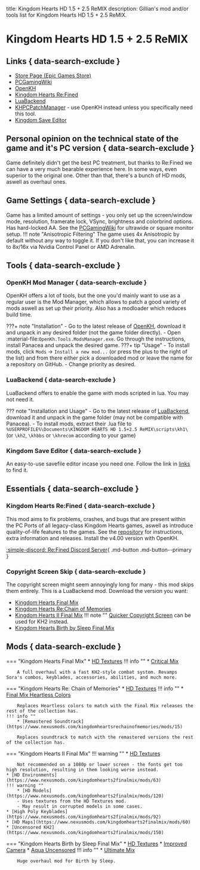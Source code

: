 title: Kingdom Hearts HD 1.5 + 2.5 ReMIX
description: Gillian's mod and/or tools list for Kingdom Hearts HD 1.5 + 2.5 ReMIX.

# Kingdom Hearts HD 1.5 + 2.5 ReMIX
## Links { data-search-exclude }
- [Store Page (Epic Games Store)](https://store.epicgames.com/en-US/p/kingdom-hearts-hd-1-5-2-5-remix)
- [PCGamingWiki](https://www.pcgamingwiki.com/wiki/Kingdom_Hearts_HD_1.5_%2B_2.5_ReMIX)
- [OpenKH](https://github.com/OpenKH/OpenKh/)
- [Kingdom Hearts Re:Fined](https://github.com/TopazTK/KH-ReFined)
- [LuaBackend](https://github.com/Sirius902/LuaBackend/)
- [KHPCPatchManager](https://github.com/AntonioDePau/KHPCPatchManager) - use OpenKH instead unless you specifically need this tool.
- [Kingdom Save Editor](https://github.com/Xeeynamo/KingdomSaveEditor)

## Personal opinion on the technical state of the game and it's PC version { data-search-exclude }
Game definitely didn't get the best PC treatment, but thanks to Re:Fined we can have a very much bearable experience here. In some ways, even superior to the original one. Other than that, there's a bunch of HD mods, aswell as overhaul ones.

## Game Settings { data-search-exclude }
Game has a limited amount of settings - you only set up the screen/window mode, resolution, framerate lock, VSync, brightness and colorbrind options. Has hard-locked AA. See the [PCGamingWiki](https://www.pcgamingwiki.com/wiki/Kingdom_Hearts_HD_1.5_%2B_2.5_ReMIX#Ultra-widescreen) for ultrawide or square monitor setup.
!!! note "Anisotropic Filtering"
    The game uses 4x Anisotropic by default without any way to toggle it. If you don't like that, you can increase it to 8x/16x via Nvidia Control Panel or AMD Adrenalin.

## Tools { data-search-exclude }
### OpenKH Mod Manager { data-search-exclude }
OpenKH offers a lot of tools, but the one you'd mainly want to use as a regular user is the Mod Manager, which allows to patch a good variety of mods aswell as set up their priority. Also has a modloader which reduces build time.

???+ note "Installation"
    - Go to the latest release of [OpenKH](https://github.com/OpenKH/OpenKh/releases), download it and unpack in any desired folder (not the game folder directly).
    - Open :material-file:`OpenKh.Tools.ModsManager.exe`. Go through the instructions, install Panacea and unpack the desired game.
???+ tip "Usage"
    - To install mods, click `Mods` -> `Install a new mod...` (or press the plus to the right of the list) and from there either pick a downloaded mod or leave the name for a repository on GitHub.
    - Change priority as desired.
### LuaBackend { data-search-exclude }
LuaBackend offers to enable the game with mods scripted in lua. You may not need it.

??? note "Installation and Usage"
    - Go to the latest release of [LuaBackend](https://github.com/Sirius902/LuaBackend/releases), download it and unpack in the game folder (may not be compatible with Panacea).
    - To install mods, extract their .lua file to `%USERPROFILE%\Documents\KINGDOM HEARTS HD 1.5+2.5 ReMIX\scripts\kh1\` (or `\kh2`, `\khbbs` or `\khrecom` according to your game)
### Kingdom Save Editor { data-search-exclude }
An easy-to-use savefile editor incase you need one. Follow the link in [links](#links) to find it.

## Essentials { data-search-exclude }
### Kingdom Hearts Re:Fined { data-search-exclude }
This mod aims to fix problems, crashes, and bugs that are present within the PC Ports of all legacy-class Kingdom Hearts games, aswell as introduce quality-of-life features to the games. See the [repository](https://github.com/TopazTK/KH-ReFined) for instructions, extra information and releases. Install the v4.00 version with OpenKH.

[:simple-discord: Re:Fined Discord Server](https://discord.gg/kh-refined){ .md-button .md-button--primary }
### Copyright Screen Skip { data-search-exclude }
The copyright screen might seem annoyingly long for many - this mod skips them entirely. This is a LuaBackend mod. Download the version you want:

* [Kingdom Hearts Final Mix](https://www.nexusmods.com/kingdomheartsfinalmix/mods/70)
* [Kingdom Hearts Re:Chain of Memories](https://www.nexusmods.com/kingdomheartsrechainofmemories/mods/12)
* [Kingdom Hearts II Final Mix](https://www.nexusmods.com/kingdomhearts2finalmix/mods/128)
!!! note ""
    [Quicker Copyright Screen](https://www.nexusmods.com/kingdomhearts2finalmix/mods/93) can be used for KH2 instead.
* [Kingdom Hearts Birth by Sleep Final Mix](https://www.nexusmods.com/kingdomheartsbirthbysleepfinalmix/mods/22)

## Mods { data-search-exclude }
=== "Kingdom Hearts Final Mix"
    * [HD Textures](https://www.nexusmods.com/kingdomheartsfinalmix/mods/4)
    !!! info ""
        * [Critical Mix](https://www.nexusmods.com/kingdomheartsfinalmix/mods/93)

        A full overhaul with a fast KH2-style combat system. Revamps Sora's combos, keyblades, accessories, abilities, and much more.
=== "Kingdom Hearts Re: Chain of Memories"
    * [HD Textures](https://www.nexusmods.com/kingdomheartsrechainofmemories/mods/2)
    !!! info ""
        * [Final Mix Heartless Colors](https://www.nexusmods.com/kingdomheartsrechainofmemories/mods/6)

        Replaces Heartless colors to match with the Final Mix releases the rest of the collection has.
    !!! info ""
        * [Remastered Soundtrack](https://www.nexusmods.com/kingdomheartsrechainofmemories/mods/15)

        Replaces soundtrack to match with the remastered versions the rest of the collection has.
=== "Kingdom Hearts II Final Mix"
    !!! warning ""
        * [HD Textures](https://www.nexusmods.com/kingdomhearts2finalmix/mods/17)

        Not recommended on a 1080p or lower screen - the fonts get too high resolution, resulting in them looking worse instead.
    * [HD Environments](https://www.nexusmods.com/kingdomhearts2finalmix/mods/63)
    !!! warning ""
        * [HD Models](https://www.nexusmods.com/kingdomhearts2finalmix/mods/120)
        - Uses textures from the HD Textures mod.
        - May result in corrupted models in some cases.
    * [High Poly Keyblades](https://www.nexusmods.com/kingdomhearts2finalmix/mods/92)
    * [HD Maps](https://www.nexusmods.com/kingdomhearts2finalmix/mods/60)
    * [Uncensored KH2](https://www.nexusmods.com/kingdomhearts2finalmix/mods/150)
=== "Kingdom Hearts Birth by Sleep Final Mix"
    * [HD Textures](https://www.nexusmods.com/kingdomheartsbirthbysleepfinalmix/mods/3)
    * [Improved Camera](https://www.nexusmods.com/kingdomheartsbirthbysleepfinalmix/mods/1)
    * [Aqua Uncensored](https://www.nexusmods.com/kingdomheartsbirthbysleepfinalmix/mods/5)
    !!! info ""
        * [Ultimate Mix](https://www.nexusmods.com/kingdomheartsbirthbysleepfinalmix/mods/25)

        Huge overhaul mod for Birth by Sleep.
